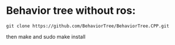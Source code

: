 # Behavior tree without ros:

```
git clone https://github.com/BehaviorTree/BehaviorTree.CPP.git
```

then make and sudo make install

